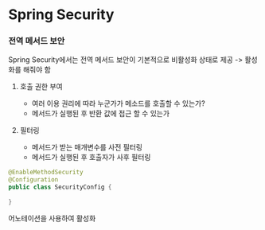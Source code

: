 # Spring Security

### 전역 메서드 보안
Spring Security에서는 전역 메서드 보안이 기본적으로 비활성화 상태로 제공
-> 활성화를 해줘야 함
1. 호출 권한 부여
    - 여러 이용 권리에 따라 누군가가 메소드를 호출할 수 있는가?
    - 메서드가 실행된 후 반환 값에 접근 할 수 있는가

2. 필터링
    - 메서드가 받는 매개변수를 사전 필터링
    - 메서드가 실행된 후 호출자가 사후 필터링

```java
@EnableMethodSecurity
@Configuration
public class SecurityConfig {
    
}
```
어노테이션을 사용하여 활성화